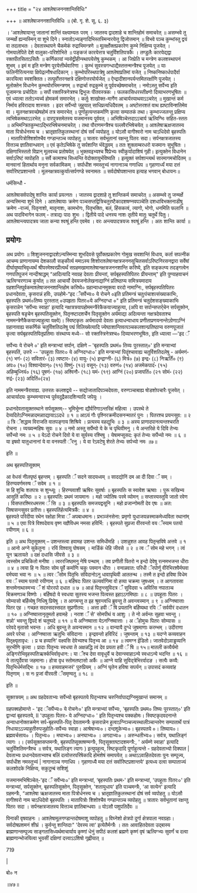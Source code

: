 +++
title = "२४ आश्लेषाजननशान्तिविधिः"

+++
॥ आश्लेषाजननशान्तिविधिः ॥ (बो. गृ. शे. सू. ६. ३) 

। 'आश्लेषायान्तु जातानां शान्तिं वक्ष्याम्यतः परम् । 
जातस्य द्वादशाहे च शान्तिहोमं समाचरेत् ॥ 
असम्भवे तु जन्मर्क्षे ह्यन्यस्मिन् वा शुभे दिने।
स्नातोऽभ्यङ्गादिभिस्तस्मिन्वरयेत्तु द्विजोत्तमान् ॥ 
विभवे पञ्च कुम्भांस्तु द्वयं वा तदलाभतः । 
देवतास्थापने चैकमेकं रुद्राभिमन्त्रणे ॥ 
मूलर्क्षोक्तप्रकारेण कुम्भे निक्षिप्य पूजयेत् । 
गोमयालेपिते देशे वालुका-परिशोभिते ॥ 
पङ्कजं कारयेत्तत्र चतुर्विंशतिपत्रकैः । 
तण्डुलैः कारयेद्यद्वा रक्तपीतसिताऽसितैः ॥ 
कर्णिकायां न्यसेद्व्रीहीन्स्थापयेत्तेषु कुम्भकम् । 
आ जिघ्रेति च मन्त्रेण कलशस्थापनं शुभम् ॥ 
इमं म इति मन्त्रेण पूरयेत्तीर्थवारिणा । 
कुम्भं सुवस्त्रगन्धाद्यैस्तत्तन्मन्त्रैश्च पूजयेत् ॥ 
याः फलिनीरित्यनया क्षिपेद्रत्नौषधादिकान् । 
कुम्भोपरिस्थपात्रेषु आश्लेषाप्रतिमां यजेत् ॥ 
निष्कनिष्कार्धपादैर्वा कारयित्वा स्वशक्तितः। 
तत्पूर्वोत्तरनक्षत्रे दक्षिणोत्तरयोर्यजेत् ॥ 
ऐन्द्रादीशानपर्यन्तमितरर्क्षाणि पूजयेत् । 
मूलोक्तेन विधानेन कुम्भयोरभिमन्त्रणम् ॥ 
रुद्रार्चा रुद्रकुम्भे तु पूर्ववच्छेषमाचरेत् । 
नमोऽस्तु सर्पेभ्य इति पूजामन्त्रः प्रचोदितः ॥ 
सर्पो रक्तस्त्रिनेत्रश्च द्विभुजः पीतवस्त्रकः । 
फलकासिधरस्तीक्ष्णो दिव्याभरणभूषितः ॥ 
एवं ध्यात्वा ततोऽभ्यर्च्य होमकर्म समारभेत् । 
कर्तुः शाखोक्त-मार्गेण आचार्यस्याथवाऽऽचरेत् ॥ 
मुखान्तं कर्म निर्माय हविरादाय शास्त्रतः । 
इदर सर्पेभ्यो जुहुयात् साधिप्रत्यधिदैवतम् ॥ 
अष्टोत्तरशतं वाथ ह्यष्टाविन्शतिमेव वा । 
मूलनक्षत्रवच्छेषहोमं तत्र समारभेत् ॥ 
पूर्णाहुत्यन्तकर्माणि कृत्वा सम्पातकं तथा। 
कुम्भाज्जलन्तु प्रक्षिप्य त्वभिषेकमथाऽऽरभेत् ॥ 
दारपुत्रसमेतस्य यजमानस्य पूर्ववत् । 
अभिषिञ्चेत्तदाऽऽचार्य ऋत्विग्भिः सहित-स्ततः ॥ 
अभिमन्त्रितकुम्भाऽद्भिरभिषेचनमाचरेत् । 
तथा पौराणमन्त्रैश्च पल्लवैरभिषेचयेत् ॥ 
आश्लेषाऋक्षजातस्य माता पित्रोर्धनस्य च । 
भ्रातृज्ञातिकुलस्थानां दोषं सर्वंं व्यपोहतु ॥ 
योऽसौ वागीश्वरो नाम चाऽधिदेवो बृहस्पतिः । 
मातापित्रोश्शिशोश्चैव गण्डान्तञ्च व्यपोहतु ॥ 
त्रातारः सर्वभूतानां रक्षन्तु पितरः सदा। 
सर्पनक्षत्रजातस्य वित्तञ्च ज्ञातिवान्धवान् ॥ 
एवं कृतेऽभिषेके तु सर्पशान्ति र्भवेद्ध्रुवम् ॥ 
ततः शुक्लाम्बरधरो यजमानः सुभूषितः । 
दक्षिणाभिस्ततो विप्रान् मूलवच्च प्रतोषयेत् ॥ 
भुक्तवइभ्यश्च विप्रेभ्यः स्वीकुर्यादाशिषं गृही। 
इत्युक्तेन विधानेन सर्वाऽरिष्टं व्यपोहति ॥ 
सर्वे कामाश्च सिध्यन्ति वेदोक्तायुर्भविष्यति । 
इत्युक्तं सर्पशान्त्यर्थ सारमागमचोदितम् ॥ 
मानवानां हितार्थाय मनुना सर्वकामिकम् । 
सर्पाधीश नमस्तुभ्यं नागानाञ्च गणाधिप ॥ 
गृहाणार्ध्यं मया दत्तं सर्वारिष्टप्रशान्तये । 
मूलनक्षत्रवत्कुर्यात्सर्पगण्डे स्वनामतः ॥ 
सर्वदोषोपशान्तय इत्याह भगवान् बोधायनः॥ 

धर्मसिन्धौ -

आश्लेषासर्वपादेषु शान्तिः कार्या प्रयत्नतः । 
जातस्य द्वादशाहे तु शान्तिकर्म समाचरेत् ॥ 
असम्भवे तु जन्मर्क्षे अन्यस्मिन्वा शुभे दिने । 
आश्लेषायाः क्रमेण पञ्चसप्तद्वित्रिचतुरष्टैकादशषण्नवपञ्चेति दशधाविभक्तनाडीषु क्रमेण -राज्यं, पितृनाशो, मातृनाशः, कामभोगः, पितृभक्तिः, बलं, हिंसकत्वं, त्यागो, भोगो, धनमिति फलानि ॥ 
अथ पादविभागेन फलम् - तत्राद्यः पादः शुभः । 
द्वितीये पादे धनस्य नाशः तृतीये मातुः चतुर्थे पितुः।
आश्लेषान्त्यपादत्रय जाता कन्या श्वश्रूं हन्ति एवमेव ।
वरः अन्त्यपादत्रयजः श्वश्रूं हन्ति । अतः शान्तिः कार्या ॥

## प्रयोगः
अथ प्रयोगः ॥ शिशुजननाद्वादशेऽन्यस्मिन्वा शुभदिवसे पूर्वोक्तप्रकारेण गोमुख सवशान्तिं विधाय, कर्ता सपत्नीक आचम्य प्राणानायम्य देशकालौ सङ्कीर्त्य ममाऽस्य शिशोराश्लेषानक्षत्रजननसूचितसर्वाऽरिष्टनिरसनद्वारा सर्वेषां दीर्घायुष्याभिवृध्यर्थं श्रीपरमेश्वरप्रीत्यर्थं सग्रहमखामाश्लेषानक्षत्रजननशान्ति करिष्ये, इति सङ्कल्प्य तदङ्गत्वेन गणपतिपूजनं नान्दीश्राद्धम् “आदित्यादि नवग्रह देवताः प्रीयन्तां, सर्पबृहस्पतिपितरः प्रीयन्ताम्" इति पुण्याहवाचनं ऋत्विग्वरणञ्च कुर्यात् ॥ तत आचार्यो देवयजनोलेखनाद्याग्निं प्रतिष्ठाप्य समित्रयमादाय ग्रहशान्तिपूर्वकमाश्लेषाजननशान्तिहोम करिष्ये० ग्रहान्वाधानमुक्त्वा वरदो नामाग्नि:, सर्पबृहस्पतिपितरः प्रधानदेवताः, कृसरान्नं हविः, उपहोमे-“इद ँसर्पेभ्यः० ये रोचने ०इति प्रतिमन्त्रं चतुःपंचाशत्संख्याकाभिः, बृहस्पतिः प्रथमं०तिष्यः पुरस्तात् ०उपहृताः पितरः०ये अग्निदग्धा ०" इति प्रतिमन्त्रं चतुर्दशसङ्ख्याकाभिः कृसरान्नेन 'सर्पेभ्यः स्वाहा' इत्यादि नक्षत्रत्रयापहोममन्त्रैरेकैकयाज्याहुत्या, (अपि वा सर्पान्सप्तर्र्चेन सर्पसूक्तेन, बृहस्पति षडृचेन बृहस्पतिसूक्तेन, पितृनष्टादशर्चेन पितृसूक्तेन अर्यमाद्या अदित्यन्ता नक्षत्रदेवताश्च नाममन्त्रेणैकैकयाज्याहुत्या यक्ष्ये)। स्विष्टकृतः अर्यमादयो देवताः इत्याधन्वाधाय  प्रणीताप्रणयनान्तेऽग्रेणाऽग्निं ग्रहानावाह्य सकर्णिकं चतुर्विशतिदलेषु पद्मं विलिख्येत्यादि ज्येष्ठाशान्तिवत्पञ्चकलशान्प्रतिष्ठाप्य वरुणपूजातं कृत्वा सर्पबृहस्पतिपितृप्रतिमाः संस्थाप्य मध्ये-- सो रक्तस्त्रिनेत्रश्च० दिव्याभरणभूषितः, इति ध्यात्वा —'इद ँ

सर्पेभ्यः ये रोचने ०' इति मन्त्राभ्यां सर्पान्. दक्षिणे – 'बृहस्पतिः प्रथमं० तिव्यः पुरस्तात्०' इति मन्त्राभ्यां बृहस्पतिं, उत्तरे -- 'उपहूताः पितरः० ये अग्निदग्धाः०' इति मन्त्राभ्यां पितॄंश्चावाह्य चतुर्विशतिदलेषु - अर्यमणं॰ (१) भगं॰ (२) सवितारं॰ (३) त्वष्टार॰ (४) वायु॰ (५) इन्द्राग्नी॰ (६) मित्रं०  (७) इन्द्र॰ (८) निऋर्तिं० (९) अपः० (१०) विश्वान्देवान्०   (११) विष्णुं॰ (१२) वसून्॰ (१३) वरुणं० (१४) अजमेकपादंं॰ (१५) अहिम्बुध्नियं० 
 (१६) पूषणं॰ (१७) अश्विनौ॰ (१८) यमं॰ (१९) आग्निं (२०) प्रजापतिं० (२१  सोमं॰ (२२) रुद्रं॰ (२३) अदितिं०(२४) 

इति नाममन्त्रैरावाह्य. उत्तरतः कलशद्वये -- सद्योजातादिपञ्चदेवताः, वरुणञ्चाबाह्य षोडशोपचारैः पूजयेत् । आचार्यादयः कुम्भमन्वारभ्य पूर्ववदुद्रैकादशिन्यादि जपेयुः । 

प्रधानदेवतासूक्तस्थाने सर्पसूक्तम्--
भूमिर्भूम्ना  द्यौर्वरिणाऽन्तरिक्षं महित्वा । 
उपस्थे ते देव्यदितेऽग्निमन्नादमन्नााद्यायाऽऽदधे ॥ १ ॥ 
आऽयं गौः पृश्निरक्रमीदसनन्मातरं पुनः । 
पितरश्च प्रयन्त्सुव: ॥ २ ॥ 
त्रि ँशद्धाम विराजति वातपङ्गाय शिश्रिये । 
प्रत्यस्य वहद्युभिः ॥ ३ ॥ 
अस्य प्राणादपानत्यन्तश्चरति रोचना । 
व्यख्यन्महिषः सुवः ॥ ४ ॥ 
नमो अस्तु सर्पेम्यो ये के च पृथिवीमनु । 
ये अन्तरिक्षे ये दिवि तेभ्यः सर्पेभ्यो नमः ॥ ५ ॥ 
येऽदो रोचने दिवो ये वा सूर्यस्य रश्मिषु । 
येषामप्सुसद: कृतं तेभ्यः सर्पेभ्यो नमः ॥ ६ ॥ 
या इषवो यातुधानानां ये वा वनस्पती ँरनु । 
ये वा रेऽवटेषु शेरते तेभ्यः सर्पभ्यो नमः ॥७॥ 

इति ॥ 

अथ बृहस्पतिसूक्तम् 

आ वेधसं नीलपृष्ठं बृहन्तम् । 
बृहस्पति ँ सदने सादयध्वम् ॥
सादद्योनिं दम आ दी दिवा ँ सम् । 
हिरण्यवर्णमरुष ँ सवेम ॥ १ ॥  
स हि शुचिः शतपत्रः स शुन्ध्यूः । 
हिरण्यवाशी ऋषिरः सुवर्षाः ॥ 
बृहस्पतिः स स्वावेश ऋष्वाः । 
पुरू सखिभ्य आसुतिं करिष्ठः ॥ २ ॥ 
बृहस्पति: प्रथमं जायमानः । 
महो ज्योतिषः परमे व्योमन् ॥ 
सप्तास्यस्तुवि जातो रवेण । 
विसप्तरश्मिरधमत्तम ँ सि ॥ ३ ॥ 
बृहस्पतिः समजयद्वसूनि । 
महो व्रजान्गोमती देव एषः ॥ अत:
सिषासन्त्सुवर प्रतीत्तः। बृहस्पतिंर्हत्यमित्रर्कै: ॥ ४ ॥  
बृहस्पते परिदीया रथेन रक्षोहा मित्रा ँ अपबाधमानः। 
प्रभञ्जंनसेना: प्रमृणो युधाजयन्नस्माकमेध्यविता रथानांम् ॥ ५ ॥ 
एवा पित्रे विश्वदेवाय वृष्ण यज्ञैविधम नमसा हविर्भि: । 
बृहस्पते सुप्रजा वीरवन्तो वय ँस्याम पतयो रयीणाम् ॥ ६ ॥ 

इति ॥ 
अथ पितृसूक्तम् – 
उशन्तस्त्वा हवामह उशन्तः समिधीमहि । 
उशन्नुशत आवह पितृन्हविषे अत्तवे ॥ १ ॥ 
आनो अग्ने सुकेतुना । 
रयिं विश्वायु पोषसम् । 
मार्डिकं धेहि जीवसे ॥ २ ॥ 
त्व ँ सोम महे भगन् । 
त्वं यून ऋतायते ॥ 
दक्षं दधासि जीवसे ॥ ३ ॥  
त्वस्सोम प्रचिकितो मनीषा । त्वररजिष्ठमनु  नेषि पन्थाम् । 
तव प्रणीती पितरो न इन्दो देवेषु रत्नमभजन्त धीराः ॥ ४ ॥ 
त्वया हि नः पितरः सोम पूर्वे कर्माणि चकुः पवमान धीराः । 
वन्वन्नवात:  परिधी ँरपोर्णु वीरेभिरश्वैर्मघवा वर्मघवा भवा नः ॥ ५ ॥ 
त्वर ँसोम  पितृभिः संविदानोऽनु धावापृथिवी आततन्थ । 
तस्मै त इन्दो हविषा विधेम वय ँ स्याम पतयो रयीणाम् ॥ ६ ॥ 
बर्हिषदः पितर  ऊत्यर्वागिमा वो हव्या चक्रमा जुषध्वम् । 
त आगतावसा शन्तमेनाथास्मभ्य ँ शं योररपो दधात ॥ ७ ॥ 
आःहं पितृन्त्सुविदत्र ँ
सुविदवा ५ अवित्सि नपातञ्च बिक्रमणञ्च विष्णोः । 
बर्हिषदो ये स्वधया सुतस्य भजन्त पित्वस्त इहाऽऽगमिष्ठाः ॥ ८ ॥ 
उपहूताः पितरः । सोम्यासो बर्हिव्येषु निधिषु प्रियेषु । 
त आगमन्तु त इह श्रुवन्त्वधि ब्रुवन्तु ते अवन्त्वस्मान् ॥ ९ ॥ 
अग्निष्वात्ताः पितर एह । गच्छत सदस्सदस्सदत सुप्रणीतय: । 
अत्ता हवी ँ षि प्रयतानि बर्हिष्यथा  रयि ँ सर्ववीरं दधातन ॥ १० ॥ अग्निष्वात्तानृतुमतो हवामहे । नराश ँ से' सोमपीथं य आशुः । 
ते नो अर्वन्तः सुहवा भवन्तु । शन्नो' भवन्तु द्विपदे शं चतुष्पदे ॥ ११ ॥ 
ये अग्निष्वात्ता येऽनग्निष्वात्ताः । अ ँहोमुचः पितरः सोम्यासः ॥ 
परेवदे मृतासो भवन्तः । अधि बुवन्तु ते अवन्वस्मान  ॥ १२ ॥ 
वान्यायै दुग्धे जुषमाणाः करम्भम् । उदीराणा अवरे परेचा । 
आग्निष्वात्ता ऋतुभिः संविदानाः । इन्द्रवन्तो हविरिदं ।  जुषन्ताम् ॥ १३ ॥ 
यदग्ने कव्यवाहन पितृक्ष्यृतावृध: । 
प्र च हव्यानि' वक्ष्यसि देवेभ्यश्च पितृभ्य आ ॥ १४ ॥ 
त्वमग्न ईडितो। जातवेदोऽवाड्ढव्यानि सुरभीणि कृत्वा । 
प्रादाः पितृभ्यः स्वधया ते अक्षन्नद्धि त्वं देव प्रयता हवी ँ षि  ॥ १५॥ 
मातली कव्यैर्यमो अङ्गिरोभिवृहस्पतिऋर्क्कभिर्वावृधान:। 
या ँश्च देवा वावृधुर्ये च  देवान्स्वाहाऽन्ये स्वधाऽन्ये भदन्ति ॥ १६ ॥ 
ये तात्पुर्देवत्रा जहमानाः। होत्रा वृध स्तोमतष्टासो अर्कैः ॥ 
आग्ने याहि सुविद्त्रेभिरर्वादङ । सत्यैः कव्यै: पितृभिर्धर्मसद्भिः ॥ १७ ॥ 
हव्यवाहमजरं' पुरुप्रियम् । अग्निं घृतेन हविषा  सपर्यन् ॥ 
उपासदं कव्यवांह पितृणाम् । स नः प्र॒जां वीरवती ँसमृण्वतु ॥ १८ ॥ 

इति ॥ 

सूक्तत्रयम् ॥ अथ ग्रहदेवताभ्यः सर्पेभ्यो बृहस्पतये पितृभ्यश्च चरुनिर्वापाद्यग्निमुखान्तं समानम् ॥

ग्रहपक्वहोमान्ते - 'इद ँसर्पेभ्यः० ये रोचनेः०' इति मन्त्राभ्यां सर्पेभ्यः, 'बृहस्पतिः प्रथम० तिष्यः पुरस्तात्०' इति द्वाभ्यां बृहस्पतये, II 'उपहूताः पितरः॰ ये अग्निदग्धाः०
' इति पितृभ्यश्च पक्कहोमः। स्विष्टकृदवदनान्ते अन्वाधानोक्तक्रमेण सर्प-बृहस्पति-पितृ देवतामन्त्रैः कृसरान्नेन हुत्वाऽग्निञ्चज्यस्थालीञ्चान्तरेण
सम्पातार्थे  पात्रं निधायाऽऽज्याहुतीरुपजुहोति-सर्पेभ्यः स्वाहा। आश्रेषाभ्यः०। दन्दशूकेभ्यः०। बृहस्पतये ०। तिष्याय०। ब्रह्मवर्चसाय०  । पितृभ्यः०  । मघाभ्यः०। अनघाभ्यः० । अगदाभ्यः०  । अरुन्धतीभ्यः०। सर्वत्र, यथालिङ्गं त्यागः ।। (सर्पसूक्तसप्तमन्त्रैः, बृहस्पतिसूक्तषण्मन्त्रैः, पितृसूक्ताष्टादशमन्त्रै:, ' अर्यम्णे स्वाहा' इत्यादि चतुर्विंशतिमन्त्रैश्च ॥ सर्वत्र, यथालिङ्ग त्यागः ) इत्युपहुत्य, स्ष्टिकृदादि पूर्णाहुत्यन्ते - ग्रहदेवताभ्यो दिक्पाल | देवताभ्यः प्रधानदेवताभ्यश्च बलिं दत्वोत्तरपरिषेकादि होमशेषं समापयेत् ॥ अथाऽऽवाहितदेवताः पुनः सम्पूज्य, सर्पाधीश नमस्तुभ्यं | नागानाञ्च गणाधिप । गृहाणाध्यै  मया दत्तं सर्वारिष्टप्रशान्तये' इत्यध्य दत्वा‌ सम्पाताज्यं कलशोदके निक्षिप्य, सकुटुम्बं सशिशुं

यजमानमभिषिञ्चेत्-'इद ँ सर्पेभ्यः०' इति मन्त्राभ्यां, ‘बृहस्पतिः प्रथम॰' इति मन्त्राभ्यां, 'उपहूताः पितरः०' इति मन्त्राभ्यां, सर्पसूक्तेन, बृहस्पतिसूक्तेन, पितृसूक्तेन, 'शतायुधाय' इति पञ्चमन्त्रैः, ‘आ सत्येन' इत्यादि ग्रहमन्त्रैः, “आश्लेषा ऋक्षजातस्य माता  पित्रोर्धनस्य च । भ्रातृज्ञातिकुलस्थानां दोषं सर्व व्यपोहतु ॥ योऽसौ वागीश्वरो नाम चाऽधिदेवो बृहस्पतिः । मातापित्रोः शिशोश्चैव गण्डान्तञ्च व्यपोहतु ॥ त्रातारः सर्वभूतानां रक्षन्तु पितरः सदा । सर्पनक्षत्रजातस्य वित्तञ्च ज्ञातिबान्धवाः ॥ योऽसौ पशुपतिर्देवः ॥ 

पिनाकी वृषवाहनः । आश्लेषामूलगण्डान्तदोषमाशु व्यपोहतु ॥ विघ्नेशो क्षेत्रपो दुर्गा क्षेत्रपाला नवग्रहाः। सर्वदोषप्रशमनं शीघ्रं । कुर्वन्तु शान्तिदाः" 'देवस्य त्वा' इत्येतैर्मन्त्रैः । ततः आवाहितदेवता उद्बास्य ब्राह्मणान्सम्पूज्य साङ्गतासिध्यर्थमाचार्याय कृष्णां धेनुं सपीठं कलशं ब्रह्मणे कृष्णं वृषं  ऋत्विग्भ्यः सुवर्णं  च दत्वा ब्राह्मणान्भोजयित्वा भूयसीं  दक्षिणां दत्त्वाऽऽशिषो गृह्णीयात् ॥

719

|

बो० न

॥४७॥
